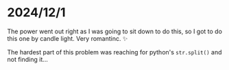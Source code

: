 # 2024/12/1

The power went out right as I was going to sit down to do this, so I got to do this one by candle light. Very romantinc. :sparkles:

The hardest part of this problem was reaching for python's `str.split()` and not finding it... 
